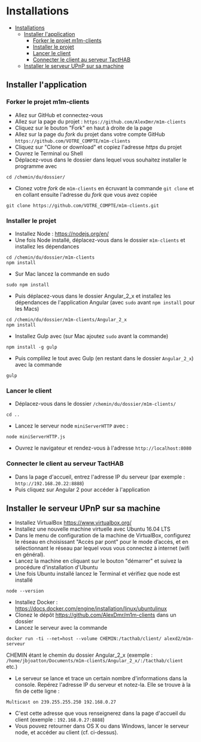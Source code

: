 # Installations

<!-- TOC depthFrom:1 depthTo:6 withLinks:1 updateOnSave:1 orderedList:0 -->

- [Installations](#installations)
	- [Installer l'application](#installer-lapplication)
		- [Forker le projet m1m-clients](#forker-le-projet-m1m-clients)
		- [Installer le projet](#installer-le-projet)
		- [Lancer le client](#lancer-le-client)
		- [Connecter le client au serveur TactHAB](#connecter-le-client-au-serveur-tacthab)
	- [Installer le serveur UPnP sur sa machine](#installer-le-serveur-upnp-sur-sa-machine)

<!-- /TOC -->

## Installer l'application

### Forker le projet m1m-clients

* Allez sur GitHub et connectez-vous
* Allez sur la page du projet :  `https://github.com/AlexDmr/m1m-clients`
* Cliquez sur le bouton "Fork" en haut à droite de la page
* Allez sur la page du _fork_ du projet dans votre compte GitHub `https://github.com/VOTRE_COMPTE/m1m-clients`
* Cliquez sur "Clone or download" et copiez l'adresse _https_ du projet
* Ouvrez le Terminal ou Shell
* Déplacez-vous dans le dossier dans lequel vous souhaitez installer le programme avec
```
cd /chemin/du/dossier/
```
* Clonez votre _fork_ de `m1m-clients` en écruvant la commande `git clone` et en collant ensuite l'adresse du _fork_ que vous avez copiée
```
git clone https://github.com/VOTRE_COMPTE/m1m-clients.git
```

### Installer le projet

* Installez Node : https://nodejs.org/en/
* Une fois Node installé, déplacez-vous dans le dossier `m1m-clients` et installez les dépendances
```
cd /chemin/du/dossier/m1m-clients
npm install
```
* Sur Mac lancez la commande en sudo
```
sudo npm install
```
* Puis déplacez-vous dans le dossier Angular_2_x et installez les dépendances de l'application Angular (avec `sudo` avant `npm install` pour les Macs)
```
cd /chemin/du/dossier/m1m-clients/Angular_2_x
npm install
```
* Installez Gulp avec (sur Mac ajoutez `sudo` avant la commande)
```
npm install -g gulp
```
* Puis complilez le tout avec Gulp (en restant dans le dossier `Angular_2_x`) avec la commande
```
gulp
```

### Lancer le client

* Déplacez-vous dans le dossier `/chemin/du/dossier/m1m-clients/`
```
cd ..
```
* Lancez le serveur node `miniServerHTTP` avec :
```
node miniServerHTTP.js
```
* Ouvrez le navigateur et rendez-vous à l'adresse `http://localhost:8080`

### Connecter le client au serveur TactHAB

* Dans la page d'accueil, entrez l'adresse IP du serveur (par exemple : `http://192.168.20.22:8888`)
* Puis cliquez sur Angular 2 pour accéder à l'application

## Installer le serveur UPnP sur sa machine

* Installez VirtualBox https://www.virtualbox.org/
* Installez une nouvelle machine virtuelle avec Ubuntu 16.04 LTS
* Dans le menu de configuration de la machine de VirtualBox, configurez le réseau en choisissant "Accès par pont" pour le mode d’accès, et en sélectionnant le réseau par lequel vous vous connectez à internet (wifi en général).
* Lancez la machine en cliquant sur le bouton "démarrer" et suivez la procédure d'installation d'Ubuntu
* Une fois Ubuntu installé lancez le Terminal et vérifiez que node est installé
```
node --version
```
* Installez Docker : https://docs.docker.com/engine/installation/linux/ubuntulinux
* Clonez le dépôt https://github.com/AlexDmr/m1m-clients dans un dossier
* Lancez le serveur avec la commande
```
docker run -ti --net=host --volume CHEMIN:/tacthab/client/ alexd2/m1m-serveur
```
CHEMIN étant le chemin du dossier Angular_2_x (exemple : `/home/jbjoatton/Documents/m1m-clients/Angular_2_x/:/tacthab/client` etc.)
* Le serveur se lance et trace un certain nombre d'informations dans la console. Repérez l'adresse IP du serveur et notez-la. Elle se trouve à la fin de cette ligne :
```
Multicast on 239.255.255.250 192.168.0.27
```
* C'est cette adresse que vous renseignerez dans la page d'accueil du client (exemple : `192.168.0.27:8888`)
* Vous pouvez retourner dans OS X ou dans Windows, lancer le serveur node, et accéder au client (cf. ci-dessus).
